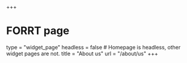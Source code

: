 +++
# FORRT page
type = "widget_page"
headless = false  # Homepage is headless, other widget pages are not.
title = "About us"
url = "/about/us"
+++

